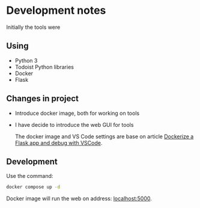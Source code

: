 # Development notes

Initially the tools were 

## Using

* Python 3
* Todoist Python libraries
* Docker
* Flask

## Changes in project

* Introduce docker image, both for working on tools 
* I have decide to introduce the web GUI for tools

    The docker image and VS Code settings are base on article [Dockerize a Flask app and debug with VSCode](https://dev.to/pacheco/dockerize-a-flask-app-and-debug-with-vscode-34i1).

## Development

Use the command:

```sh
docker compose up -d
```

Docker image will run the web on address: [localhost:5000](http://localhost:5000/).

